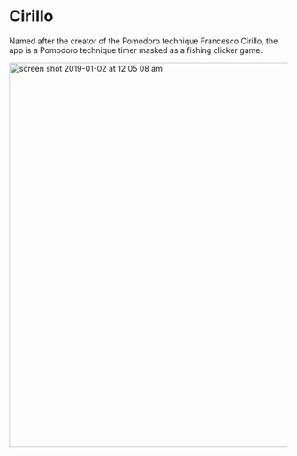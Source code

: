 # Cirillo
Named after the creator of the Pomodoro technique Francesco Cirillo, the app is a Pomodoro technique timer masked as a fishing clicker game.

<img width="695" alt="screen shot 2019-01-02 at 12 05 08 am" src="https://user-images.githubusercontent.com/8825042/50580884-3907cc00-0e22-11e9-9ce1-fd16cfc6db42.png">

